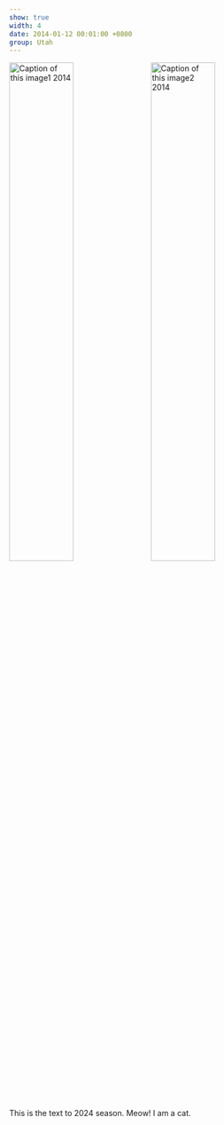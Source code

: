 ```yaml
---
show: true
width: 4
date: 2014-01-12 00:01:00 +0800
group: Utah
---
```

<div>
 <img data-src="{{ 'assets/images/photos/cover1.jpg' | relative_url }}" class="lazy w-50 rounded" src="{{ '/assets/images/empty_300x200.png' | relative_url }}" data-toggle="tooltip" data-placement="top" title="Caption of this image1 2014"
        style="display: inline-block; width: 48%; margin-right: 2%;">
 <img data-src="{{ 'assets/images/photos/cover1.jpg' | relative_url }}" class="lazy w-50 rounded" src="{{ '/assets/images/empty_300x200.png' | relative_url }}" data-toggle="tooltip" data-placement="top" title="Caption of this image2 2014"
       style="display: inline-block; width: 48%;">
      <div class="card-body">
    <p class="card-text">
      This is the text to 2024 season. Meow! I am a cat.
    </p>
  </div>
</div>
